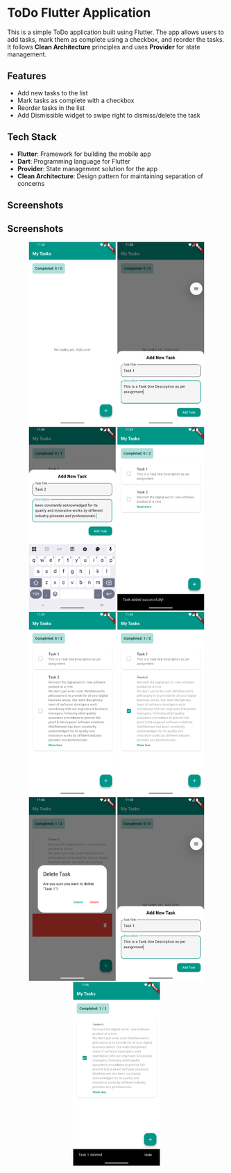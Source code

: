 # ToDo Flutter Application

This is a simple ToDo application built using Flutter. The app allows users to add tasks, mark them as complete using a checkbox, and reorder the tasks. It follows **Clean Architecture** principles and uses **Provider** for state management.

## Features
- Add new tasks to the list
- Mark tasks as complete with a checkbox
- Reorder tasks in the list
- Add Dismissible widget to swipe right to dismiss/delete the task

## Tech Stack
- **Flutter**: Framework for building the mobile app
- **Dart**: Programming language for Flutter
- **Provider**: State management solution for the app
- **Clean Architecture**: Design pattern for maintaining separation of concerns

## Screenshots

<h2>Screenshots</h2>

<p align="center">
  <img src="todoscreenshorts/Screenshot_1747159686.png" alt="Home Screen" width="200"/>
  <img src="todoscreenshorts/Screenshot_1747159712.png" alt="Add Task Screen" width="200"/>
  <img src="todoscreenshorts/Screenshot_1747159789.png" alt="Add Task Screen" width="200"/>

   <img src="todoscreenshorts/Screenshot_1747159793.png" alt="Home Screen" width="200"/>
  <img src="todoscreenshorts/Screenshot_1747159799.png" alt="Add Task Screen" width="200"/>
  <img src="todoscreenshorts/Screenshot_1747159801.png" alt="Reorder Feature" width="200"/>
   <img src="todoscreenshorts/Screenshot_1747160177.png" alt="Home Screen" width="200"/>
  <img src="todoscreenshorts/Screenshot_1747159712.png" alt="Add Task Screen" width="200"/>
  <img src="todoscreenshorts/Screenshot_1747160182.png" alt="Reorder Feature" width="200"/>
</p>

